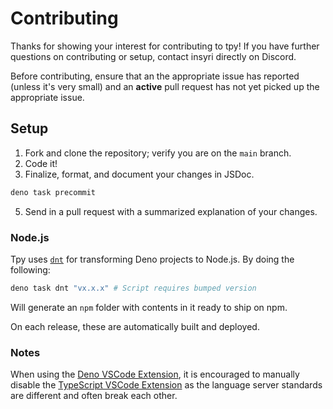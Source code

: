 # Contributing

Thanks for showing your interest for contributing to tpy! If you have further
questions on contributing or setup, contact insyri directly on Discord.

Before contributing, ensure that an the appropriate issue has reported (unless
it's very small) and an **active** pull request has not yet picked up the
appropriate issue.

## Setup

1. Fork and clone the repository; verify you are on the `main` branch.
2. Code it!
3. Finalize, format, and document your changes in JSDoc.

```bash
deno task precommit
```

5. Send in a pull request with a summarized explanation of your changes.

### Node.js

Tpy uses [`dnt`](https://deno.land/x/dnt) for transforming Deno projects to
Node.js. By doing the following:

```bash
deno task dnt "vx.x.x" # Script requires bumped version
```

Will generate an `npm` folder with contents in it ready to ship on npm.

On each release, these are automatically built and deployed.

### Notes

When using the
[Deno VSCode Extension](https://marketplace.visualstudio.com/items?itemName=denoland.vscode-deno),
it is encouraged to manually disable the
[TypeScript VSCode Extension](https://marketplace.visualstudio.com/items?itemName=ms-vscode.vscode-typescript)
as the language server standards are different and often break each other.
